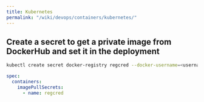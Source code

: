 ```yaml
---
title: Kubernetes
permalink: "/wiki/devops/containers/kubernetes/"
---
```


## Create a secret to get a private image from DockerHub and set it in the deployment
```bash
kubectl create secret docker-registry regcred --docker-username=<username> --docker-password="<password>" --docker-email=<email> -n <namespace>
```

```yaml
spec:
  containers:
    imagePullSecrets:
      - name: regcred
```